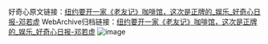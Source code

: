 好奇心原文链接：[纽约要开一家《老友记》咖啡馆，这次是正牌的_娱乐_好奇心日报-邓若虚](https://www.qdaily.com/articles/2073.html)
WebArchive归档链接：[纽约要开一家《老友记》咖啡馆，这次是正牌的_娱乐_好奇心日报-邓若虚](http://web.archive.org/web/20170316011845/http://www.qdaily.com:80/articles/2073.html)
![image](http://ww3.sinaimg.cn/large/007d5XDpgy1g3vbuw7xnej30u031i4qp)